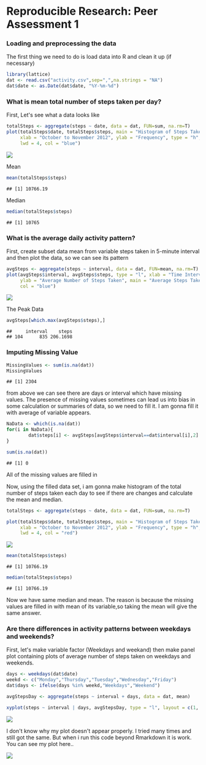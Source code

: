 
# Reproducible Research: Peer Assessment 1

### Loading and preprocessing the data

The first thing we need to do is load data into R and clean it up (if necessary)


```r
library(lattice)
dat <- read.csv("activity.csv",sep=",",na.strings = "NA")
dat$date <- as.Date(dat$date, "%Y-%m-%d")
```

### What is mean total number of steps taken per day?

First, Let's see what a data looks like

```r
totalSteps <- aggregate(steps ~ date, data = dat, FUN=sum, na.rm=T)
plot(totalSteps$date, totalSteps$steps, main = "Histogram of Steps Taken per day", 
     xlab = "October to November 2012", ylab = "Frequency", type = "h", 
     lwd = 4, col = "blue")
```

![](PA1_template_files/figure-html/unnamed-chunk-2-1.png)

Mean

```r
mean(totalSteps$steps)
```

```
## [1] 10766.19
```

Median

```r
median(totalSteps$steps)
```

```
## [1] 10765
```

### What is the average daily activity pattern?

First, create subset data mean from variable steps taken in 5-minute interval and then plot the data, so we can see its pattern


```r
avgSteps <- aggregate(steps ~ interval, data = dat, FUN=mean, na.rm=T)
plot(avgSteps$interval, avgSteps$steps, type = "l", xlab = "Time Intervals (5 mnt)", 
     ylab = "Average Number of Steps Taken", main = "Average Steps Taken each 5 minute Intervals", 
     col = "blue")
```

![](PA1_template_files/figure-html/unnamed-chunk-5-1.png)

The Peak Data 

```r
avgSteps[which.max(avgSteps$steps),]
```

```
##     interval    steps
## 104      835 206.1698
```

### Imputing Missing Value


```r
MissingValues <- sum(is.na(dat))
MissingValues
```

```
## [1] 2304
```

from above we can see there are days or interval which have missing values. The presence of missing values sometimes can lead us into bias in some calculation or summaries of data, so we need to fill it. I am gonna fill it with average of variable appears.


```r
NaData <- which(is.na(dat))
for(i in NaData){
        dat$steps[i] <- avgSteps[avgSteps$interval==dat$interval[i],2]
}
```

```r
sum(is.na(dat))
```

```
## [1] 0
```
All of the missing values are filled in 

Now, using the filled data set, i am gonna make histogram of the total number of steps taken each day to see if there are changes and calculate the mean and median.


```r
totalSteps <- aggregate(steps ~ date, data = dat, FUN=sum, na.rm=T)

plot(totalSteps$date, totalSteps$steps, main = "Histogram of Steps Taken per day", 
     xlab = "October to November 2012", ylab = "Frequency", type = "h", 
     lwd = 4, col = "red")
```

![](PA1_template_files/figure-html/unnamed-chunk-10-1.png)

```r
mean(totalSteps$steps)
```

```
## [1] 10766.19
```

```r
median(totalSteps$steps)
```

```
## [1] 10766.19
```
Now we have same median and mean. The reason is because the missing values are filled in with mean of its variable,so taking the mean will give the same answer.  

### Are there differences in activity patterns between weekdays and weekends?

First, let's make variable factor (Weekdays and weekand) then make panel plot containing plots of average number of steps taken on weekdays and weekends.


```r
days <- weekdays(dat$date)
weekd <- c("Monday","Thursday","Tuesday","Wednesday","Friday")
dat$days <- ifelse(days %in% weekd,"Weekdays","Weekend")

avgStepsDay <- aggregate(steps ~ interval + days, data = dat, mean)

xyplot(steps ~ interval | days, avgStepsDay, type = "l", layout = c(1, 2), xlab = "Interval", ylab = "Average Number of Steps")
```

![](PA1_template_files/figure-html/unnamed-chunk-11-1.png)


I don't know why my plot doesn't appear properly. I tried many times and still got the same. But when i run this code beyond Rmarkdown it is work. You can see my plot here..

![](plot4.png)
